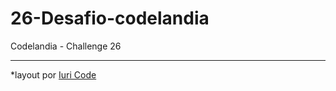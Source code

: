 # 26-Desafio-codelandia
Codelandia - Challenge 26 <br>
<hr>
*layout  por <a href="https://www.instagram.com/iuricode/" target="_blank">Iuri Code</a>
